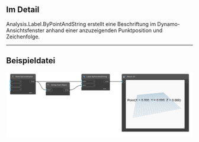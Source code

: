 ## Im Detail
Analysis.Label.ByPointAndString erstellt eine Beschriftung im Dynamo-Ansichtsfenster anhand einer anzuzeigenden Punktposition und Zeichenfolge.
___
## Beispieldatei

![Analysis.Label.ByPointAndString](./Analysis.Label.ByPointAndString_img.png)
